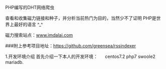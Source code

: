 PHP编写的DHT网络爬虫     

查看和收集磁力链接和种子，并分析当前热门为目的，当然少不了证明 PHP是世界上最好的语言 ^_^

磁力搜索站点：www.imdalai.com

###附上参考项目地址：https://github.com/greensea/rssindexer

1.开发环境介绍
    首先介绍一下本人的开发环境：
      centos7.2
      php7
      swoole2
      mariadb.



